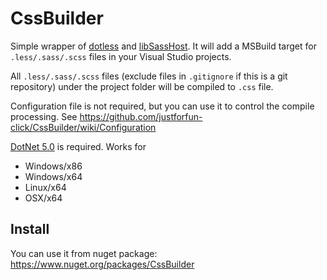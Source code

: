 # CssBuilder

Simple wrapper of [dotless](https://github.com/dotless/dotless) and [libSassHost](https://github.com/Taritsyn/LibSassHost).
It will add a MSBuild target for `.less/.sass/.scss` files in your Visual Studio projects.

All `.less/.sass/.scss` files (exclude files in `.gitignore` if this is a git repository) under the
project folder will be compiled to `.css` file.

Configuration file is not required, but you can use it to control the compile processing.
See https://github.com/justforfun-click/CssBuilder/wiki/Configuration

[DotNet 5.0](https://dotnet.microsoft.com/download/dotnet/5.0) is required. Works for
* Windows/x86
* Windows/x64
* Linux/x64
* OSX/x64

## Install

You can use it from nuget package: https://www.nuget.org/packages/CssBuilder
